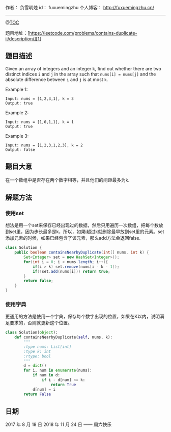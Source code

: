 
作者： 负雪明烛
id：	fuxuemingzhu
个人博客：	http://fuxuemingzhu.cn/

---
@[TOC](目录)

题目地址：[https://leetcode.com/problems/contains-duplicate-ii/description/][1]


## 题目描述

Given an array of integers and an integer k, find out whether there are two distinct indices ``i`` and ``j`` in the array such that ``nums[i] = nums[j]`` and the absolute difference between ``i`` and ``j`` is at most ``k``.

Example 1:

	Input: nums = [1,2,3,1], k = 3
	Output: true

Example 2:

	Input: nums = [1,0,1,1], k = 1
	Output: true

Example 3:

	Input: nums = [1,2,3,1,2,3], k = 2
	Output: false

## 题目大意

在一个数组中是否存在两个数字相等，并且他们的间距最多为k.

## 解题方法

### 使用set

想法是用一个set来保存已经出现过的数据，然后只用遍历一次数组，把每个数放到set里，因为步长最多是k，所以，如果i超过k就删除最早放到set里的元素。set添加元素的时候，如果已经包含了该元素，那么add方法会返回false.

```java
class Solution {
    public boolean containsNearbyDuplicate(int[] nums, int k) {
        Set<Integer> set = new HashSet<Integer>();
        for(int i = 0; i < nums.length; i++){
            if(i > k) set.remove(nums[i - k - 1]);
            if(!set.add(nums[i])) return true;
        }
        return false;
    }
}
```

### 使用字典

更通用的方法是使用一个字典，保存每个数字出现的位置，如果在K以内，说明满足要求的，否则就更新这个位置。

```python
class Solution(object):
    def containsNearbyDuplicate(self, nums, k):
        """
        :type nums: List[int]
        :type k: int
        :rtype: bool
        """
        d = dict()
        for i, num in enumerate(nums):
            if num in d:
                if i - d[num] <= k:
                    return True
            d[num] = i
        return False
```


## 日期

2017 年 8 月 18 日 
2018 年 11 月 24 日 —— 周六快乐

  [1]: https://leetcode.com/problems/contains-duplicate-ii/description/
